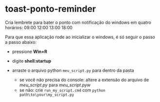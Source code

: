 # toast-ponto-reminder
Cria lembrete para bater o ponto com notificação do windows em quatro horários:
09:00
12:00
13:00
18:00

Para que essa aplicação rode ao inicializar o windows, é só seguir o passo a passo abaixo:

* pressione **Win+R**

* digite **shell:startup**

* arraste o arquivo python `meu_script.py` para dentro da pasta
  * se você não precisa do console: altere a extensão do arquivo de *meu_script.py* para *meu_script.pyw*
  * se não: crie `run_my_script.cmd` com `python path\to\your\my_script.py`
